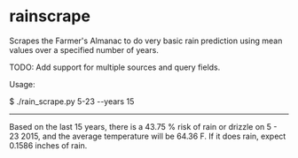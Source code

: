 rainscrape
==========

Scrapes the Farmer's Almanac to do very basic rain prediction using mean values over a specified number of years.

TODO: Add support for multiple sources and query fields.

Usage: 

$ ./rain_scrape.py 5-23 --years 15
* * * * * * * * * * * * * * * *
Based on the last 15 years, there is a 43.75 % risk of rain or drizzle on 5 - 23 2015,
 and the average temperature will be 64.36 F.
If it does rain, expect 0.1586 inches of rain.
